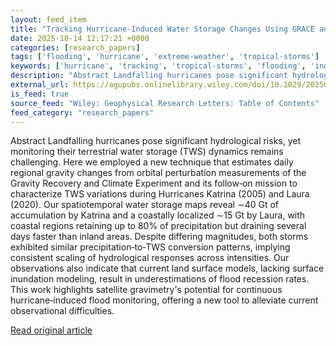 ```yaml
---
layout: feed_item
title: "Tracking Hurricane‐Induced Water Storage Changes Using GRACE and GRACE‐FO Measurements"
date: 2025-10-14 12:17:21 +0000
categories: [research_papers]
tags: ['flooding', 'hurricane', 'extreme-weather', 'tropical-storms']
keywords: ['hurricane', 'tracking', 'tropical-storms', 'flooding', 'induced', 'extreme-weather']
description: "Abstract Landfalling hurricanes pose significant hydrological risks, yet monitoring their terrestrial water storage (TWS) dynamics remains challenging"
external_url: https://agupubs.onlinelibrary.wiley.com/doi/10.1029/2025GL116973?af=R
is_feed: true
source_feed: "Wiley: Geophysical Research Letters: Table of Contents"
feed_category: "research_papers"
---
```


Abstract Landfalling hurricanes pose significant hydrological risks, yet monitoring their terrestrial water storage (TWS) dynamics remains challenging. Here we employed a new technique that estimates daily regional gravity changes from orbital perturbation measurements of the Gravity Recovery and Climate Experiment and its follow‐on mission to characterize TWS variations during Hurricanes Katrina (2005) and Laura (2020). Our spatiotemporal water storage maps reveal ∼40 Gt of accumulation by Katrina and a coastally localized ∼15 Gt by Laura, with coastal regions retaining up to 80% of precipitation but draining several days faster than inland areas. Despite differing magnitudes, both storms exhibited similar precipitation‐to‐TWS conversion patterns, implying consistent scaling of hydrological responses across intensities. Our observations also indicate that current land surface models, lacking surface inundation modeling, result in underestimations of flood recession rates. This work highlights satellite gravimetry's potential for continuous hurricane‐induced flood monitoring, offering a new tool to alleviate current observational difficulties.

[Read original article](https://agupubs.onlinelibrary.wiley.com/doi/10.1029/2025GL116973?af=R)
